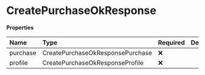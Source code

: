 # CreatePurchaseOkResponse

**Properties**

| Name     | Type                             | Required | Description |
| :------- | :------------------------------- | :------- | :---------- |
| purchase | CreatePurchaseOkResponsePurchase | ❌       |             |
| profile  | CreatePurchaseOkResponseProfile  | ❌       |             |

<!-- This file was generated by liblab | https://liblab.com/ -->
